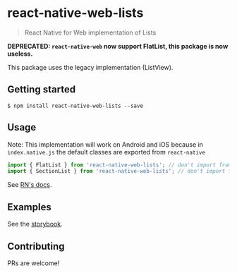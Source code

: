 # react-native-web-lists
> React Native for Web implementation of Lists

**DEPRECATED: `react-native-web` now support FlatList, this package is now useless.**

This package uses the legacy implementation (ListView).

## Getting started
`$ npm install react-native-web-lists --save`


## Usage
Note: This implementation will work on Android and iOS because in `index.native.js` the default classes are exported from `react-native`

```js
import { FlatList } from 'react-native-web-lists'; // don't import from react-native
import { SectionList } from 'react-native-web-lists'; // don't import from react-native
```

See [RN's docs](https://facebook.github.io/react-native/docs/flatlist.html).

## Examples
See the [storybook](https://react-native-web-community.github.io/react-native-web-lists/storybook).

## Contributing
PRs are welcome!
